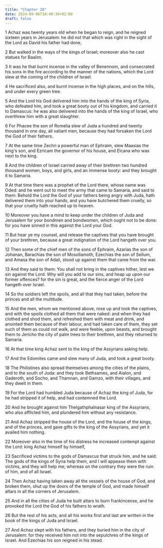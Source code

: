 ```yaml
---
title: "Chapter 28"
date: 2024-09-06T18:40:39+02:00
draft: false
---
```




1 Achaz was twenty years old when he began to reign, and he reigned sixteen years in Jerusalem: he did not that which was right in the sight of the Lord as David his father had done,

2 But walked in the ways of the kings of Israel; moreover also he cast statues for Baalim.

3 It was he that burnt incense in the valley of Benennom, and consecrated his sons in the fire according to the manner of the nations, which the Lord slew at the coming of the children of Israel.

4 He sacrificed also, and burnt incense in the high places, and on the hills, and under every green tree.

5 And the Lord his God delivered him into the hands of the king of Syria, who defeated him, and took a great booty out of his kingdom, and carried it to Damascus: he was also delivered into the hands of the king of Israel, who overthrew him with a great slaughter.

6 For Phacee the son of Romelia slew of Juda a hundred and twenty thousand in one day, all valiant men, because they had forsaken the Lord the God of their fathers.

7 At the same time Zechri a powerful man of Ephraim, slew Maasias the king's son, and Ezricam the governor of his house, and Elcana who was next to the king.

8 And the children of Israel carried away of their brethren two hundred thousand women, boys, and girls, and an immense booty: and they brought it to Samaria.

9 At that time there was a prophet of the Lord there, whose name was Oded: and he went out to meet the army that came to Samaria, and said to them: Behold the Lord the God of your fathers being angry with Juda, hath delivered them into your hands, and you have butchered them cruelly, so that your cruelty hath reached up to heaven.

10 Moreover you have a mind to keep under the children of Juda and Jerusalem for your bondmen and bondwomen, which ought not to be done: for you have sinned in this against the Lord your God.

11 But hear ye my counsel, and release the captives that you have brought of your brethren, because a great indignation of the Lord hangeth over you.

12 Then some of the chief men of the sons of Ephraim, Azarias the son of Johanan, Barachias the son of Mosollamoth, Ezechias the son of Sellum, and Amasa the son of Adali, stood up against them that came from the war.

13 And they said to them: You shall not bring in the captives hither, lest we sin against the Lord. Why will you add to our sins, and heap up upon our former offences? for the sin is great, and the fierce anger of the Lord hangeth over Israel.

14 So the soldiers left the spoils, and all that they had taken, before the princes and all the multitude.

15 And the men, whom we mentioned above, rose up and took the captives, and with the spoils clothed all them that were naked: and when they had clothed and shod them, and refreshed them with meat and drink, and anointed them because of their labour, and had taken care of them, they set such of them as could not walk, and were feeble, upon beasts, and brought them to Jericho the city of palm trees to their brethren, and they returned to Samaria.

16 At that time king Achaz sent to the king of the Assyrians asking help.

17 And the Edomites came and slew many of Juda, and took a great booty.

18 The Philistines also spread themselves among the cities of the plains, and to the south of Juda: and they took Bethsames, and Aialon, and Gaderoth, and Socho, and Thamnan, and Gamzo, with their villages, and they dwelt in them.

19 For the Lord had humbled Juda because of Achaz the king of Juda, for he had stripped it of help, and had contemned the Lord.

20 And he brought against him Thelgathphalnasar king of the Assyrians, who also afflicted him, and plundered him without any resistance.

21 And Achaz stripped the house of the Lord, and the house of the kings, and of the princes, and gave gifts to the king of the Assyrians, and yet it availed him nothing.

22 Moreover also in the time of his distress he increased contempt against the Lord: king Achaz himself by himself,

23 Sacrificed victims to the gods of Damascus that struck him, and he said: The gods of the kings of Syria help them, and I will appease them with victims, and they will help me; whereas on the contrary they were the ruin of him, and of all Israel.

24 Then Achaz having taken away all the vessels of the house of God, and broken them, shut up the doors of the temple of God, and made himself altars in all the corners of Jerusalem.

25 And in all the cities of Juda he built altars to burn frankincense, and he provoked the Lord the God of his fathers to wrath.

26 But the rest of his acts, and all his works first and last are written in the book of the kings of Juda and Israel.

27 And Achaz slept with his fathers, and they buried him in the city of Jerusalem: for they received him not into the sepulchres of the kings of Israel. And Ezechias his son reigned in his stead.

